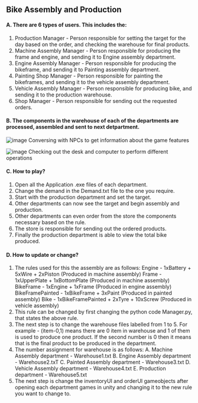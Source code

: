 ## Bike Assembly and Production
#### A. There are 6 types of users. This includes the:
1. Production Manager - Person responsible for setting the target for the day based on the order, and checking the warehouse for final products.
2. Machine Assembly Manager - Person responsible for producing the frame and engine, and sending it to Engine assembly department.
3. Engine Assembly Manager - Person responsible for producing the bikeframe, and sending it to Painting assembly department.
4. Painting Shop Manager - Person responsible for painting the bikeframes, and sending it to the vehicle assembly department.
5. Vehicle Assembly Manager - Person responsible for producing bike, and sending it to the production warehouse.
6. Shop Manager -  Person responsible for sending out the requested orders.
#### B. The components in the warehouse of each of the departments are processed, assembled and sent to next detpartment.

![image](https://github.com/user-attachments/assets/549e90f7-4467-45a2-a6c2-57fad28039a3)
Conversing with NPCs to get information about the game features

![image](https://github.com/user-attachments/assets/5c661231-2d36-448a-87e4-648ad55d0f70)
Checking out the desk and computer to perform different operations

#### C. How to play?
1. Open all the Application .exe files of each department.
2. Change the demand in the Demand.txt file to the one you require.
3. Start with the production department and set the target.
4. Other departments can now see the target and begin assembly and production.
5. Other departments can even order from the store the components necessary based on the rule.
6. The store is responsible for sending out the ordered products.
7. Finally the production department is able to view the total bike produced.
#### D. How to update or change?
1. The rules used for this the assembly are as follows:
Engine           - 1xBattery + 5xWire + 2xPiston (Produced in machine assembly)
Frame            - 1xUpperPlate + 1xBottomPlate (Produced in machine assembly)
BikeFrame        - 1xEngine + 1xFrame (Produced in engine assembly)
BikeFramePainted - 1xBikeFrame + 3xPaint (Produced in painted assembly)
Bike             - 1xBikeFramePainted + 2xTyre + 10xScrew (Produced in vehicle assembly)
2. This rule can be changed by first changing the python code Manager.py, that states the above rule.
3. The next step is to change the warehouse files labelled from 1 to 5. For example - (item-0,1) means
   there are 0 item in warehouse and 1 of them is used to produce one product. If the second number is 0
   then it means that is the final product to be produced in the department.
4. The number assignment for warehouse is as follows:
   A. Machine Assembly department - Warehouse1.txt
   B. Engine Assembly department - Warehouse2.txT
   C. Painted Assembly department - Warehouse3.txt
   D. Vehicle Assembly department - Warehouse4.txt
   E. Production department - Warehouse5.txt
6. The next step is change the inventoryUI and orderUI gameobjects after opening each department games in unity and changing it to the new rule you want to change to.
